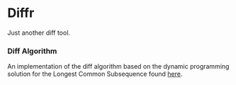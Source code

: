 # Diffr

Just another diff tool.

### Diff Algorithm
An implementation of the diff algorithm based on the dynamic programming
solution for the Longest Common Subsequence found
[here](https://en.wikipedia.org/wiki/Longest_common_subsequence_problem).